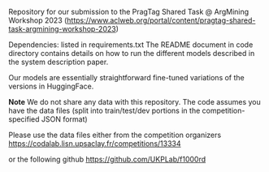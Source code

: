Repository for our submission to the PragTag Shared Task @ ArgMining Workshop 2023 
(https://www.aclweb.org/portal/content/pragtag-shared-task-argmining-workshop-2023)

Dependencies: listed in requirements.txt
The README document in code directory contains details on how to run the 
different models described in the system description paper.

Our models are essentially straightforward fine-tuned variations of the versions in HuggingFace.

**Note** We do not share any data with this repository. The code assumes you have the data files 
(split into train/test/dev portions in the competition-specified JSON format)

Please use the data files either from the competition organizers
https://codalab.lisn.upsaclay.fr/competitions/13334

or the following github
https://github.com/UKPLab/f1000rd


